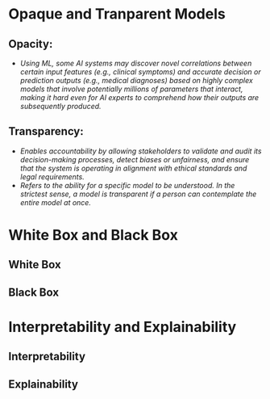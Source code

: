 
# Opaque and Tranparent Models
## Opacity:
- *Using ML, some AI systems may discover novel correlations between certain input features (e.g., clinical symptoms) and accurate decision or prediction outputs (e.g., medical diagnoses) based on highly complex models that involve potentially millions of parameters that interact, making it hard even for AI experts to comprehend how their outputs are subsequently produced.*
## Transparency:
- *Enables accountability by allowing stakeholders to validate and audit its decision-making processes, detect biases or unfairness, and ensure that the system is operating in alignment with ethical standards and legal requirements.*
- *Refers to the ability for a specific model to be understood. In the strictest sense, a model is transparent if a person can contemplate the entire model at once.*
  
# White Box and Black Box
## White Box
## Black Box

# Interpretability and Explainability
## Interpretability
## Explainability

